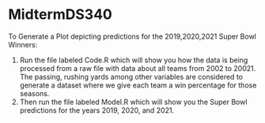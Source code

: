 # MidtermDS340

To Generate a Plot depicting predictions for the 2019,2020,2021 Super Bowl Winners:
1) Run the file labeled Code.R which will show you how the data is being processed from a raw file with data about all teams from 2002 to 20021. The passing, rushing yards among other variables are considered to generate a dataset where we give each team a win percentage for those seasons.
2) Then run the file labeled Model.R which will show you the Super Bowl predictions for the years 2019, 2020, and 2021.
